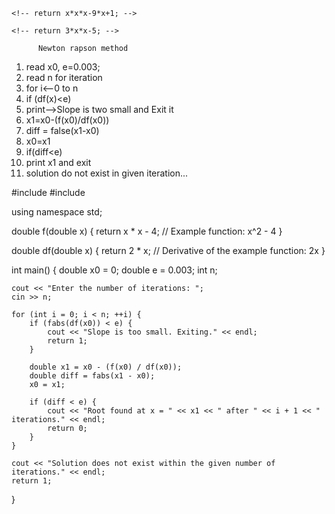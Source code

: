<!-- 4. float f(float x){ -->
    <!-- return x*x*x-9*x+1; -->
<!-- } -->
<!-- 5. float df(float x){ -->
    <!-- return 3*x*x-5; -->
<!-- } -->
          Newton rapson method 

1. read x0, e=0.003;
2. read n for iteration
3. for i<--0 to n
4. if (df(x)<e)
5. print-->Slope is two small and Exit it
6. x1=x0-(f(x0)/df(x0))
7. diff = false(x1-x0)
8. x0=x1
9. if(diff<e)
10. print x1 and exit
11. solution do not exist in given iteration... 























#include <iostream>
#include <cmath>

using namespace std;

double f(double x) {
    return x * x - 4; // Example function: x^2 - 4
}

double df(double x) {
    return 2 * x; // Derivative of the example function: 2x
}

int main() {
    double x0 = 0;
    double e = 0.003;
    int n;

    cout << "Enter the number of iterations: ";
    cin >> n;

    for (int i = 0; i < n; ++i) {
        if (fabs(df(x0)) < e) {
            cout << "Slope is too small. Exiting." << endl;
            return 1;
        }

        double x1 = x0 - (f(x0) / df(x0));
        double diff = fabs(x1 - x0);
        x0 = x1;

        if (diff < e) {
            cout << "Root found at x = " << x1 << " after " << i + 1 << " iterations." << endl;
            return 0;
        }
    }

    cout << "Solution does not exist within the given number of iterations." << endl;
    return 1;
}
